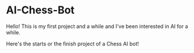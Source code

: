 # AI-Chess-Bot

Hello! This is my first project and a while and I've been interested in AI for a while.

Here's the starts or the finish project of a Chess AI bot!
